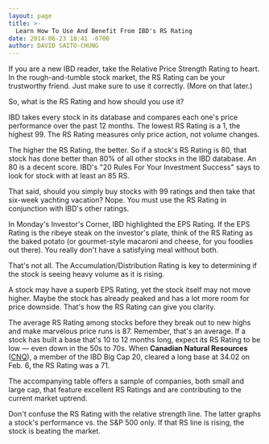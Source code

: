 ```yaml
---
layout: page
title: >-
  Learn How To Use And Benefit From IBD's RS Rating
date: 2014-06-23 18:41 -0700
author: DAVID SAITO-CHUNG
---
```





If you are a new IBD reader, take the Relative Price Strength Rating to heart. In the rough-and-tumble stock market, the RS Rating can be your trustworthy friend. Just make sure to use it correctly. (More on that later.)

  

So, what is the RS Rating and how should you use it?

  

IBD takes every stock in its database and compares each one's price performance over the past 12 months. The lowest RS Rating is a 1, the highest 99. The RS Rating measures only price action, not volume changes.

  

The higher the RS Rating, the better. So if a stock's RS Rating is 80, that stock has done better than 80% of all other stocks in the IBD database. An 80 is a decent score. IBD's "20 Rules For Your Investment Success" says to look for stock with at least an 85 RS.

  

That said, should you simply buy stocks with 99 ratings and then take that six-week yachting vacation? Nope. You must use the RS Rating in conjunction with IBD's other ratings.

  

In Monday's Investor's Corner, IBD highlighted the EPS Rating. If the EPS Rating is the ribeye steak on the investor's plate, think of the RS Rating as the baked potato (or gourmet-style macaroni and cheese, for you foodies out there). You really don't have a satisfying meal without both.

  

That's not all. The Accumulation/Distribution Rating is key to determining if the stock is seeing heavy volume as it is rising.

  

A stock may have a superb EPS Rating, yet the stock itself may not move higher. Maybe the stock has already peaked and has a lot more room for price downside. That's how the RS Rating can give you clarity.

  

The average RS Rating among stocks before they break out to new highs and make marvelous price runs is 87. Remember, that's an average. If a stock has built a base that's 10 to 12 months long, expect its RS Rating to be low — even down in the 50s to 70s. When **Canadian Natural Resources** ([CNQ](https://research.investors.com/quote.aspx?symbol=CNQ)), a member of the IBD Big Cap 20, cleared a long base at 34.02 on Feb. 6, the RS Rating was a 71.

  

The accompanying table offers a sample of companies, both small and large cap, that feature excellent RS Ratings and are contributing to the current market uptrend.

  

Don't confuse the RS Rating with the relative strength line. The latter graphs a stock's performance vs. the S&P 500 only. If that RS line is rising, the stock is beating the market.





